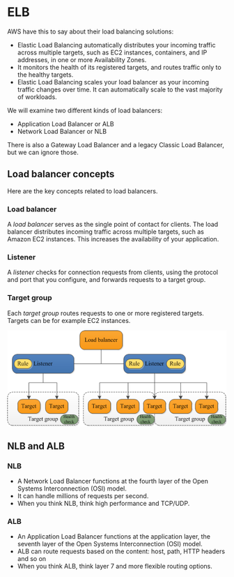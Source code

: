 # ELB

AWS have this to say about their load balancing solutions:

* Elastic Load Balancing automatically distributes your incoming traffic across multiple targets, such as EC2 instances, containers, and IP addresses, in one or more Availability Zones.&#x20;
* It monitors the health of its registered targets, and routes traffic only to the healthy targets.
* Elastic Load Balancing scales your load balancer as your incoming traffic changes over time. It can automatically scale to the vast majority of workloads.

We will examine two different kinds of load balancers:

* Application Load Balancer or ALB&#x20;
* Network Load Balancer or NLB

There is also a Gateway Load Balancer and a legacy Classic Load Balancer, but we can ignore those.&#x20;

## Load balancer concepts

Here are the key concepts related to load balancers.&#x20;

### Load balancer

A _load balancer_ serves as the single point of contact for clients. The load balancer distributes incoming traffic across multiple targets, such as Amazon EC2 instances. This increases the availability of your application.&#x20;

### Listener

A _listener_ checks for connection requests from clients, using the protocol and port that you configure, and forwards requests to a target group.

### Target group&#x20;

Each _target group_ routes requests to one or more registered targets. Targets can be for example EC2 instances.

![Load balancing in AWS ](<../../.gitbook/assets/image (232).png>)

## NLB and ALB

### NLB

* A Network Load Balancer functions at the fourth layer of the Open Systems Interconnection (OSI) model.&#x20;
* It can handle millions of requests per second.&#x20;
* When you think NLB, think high performance and TCP/UDP.

### ALB

* An Application Load Balancer functions at the application layer, the seventh layer of the Open Systems Interconnection (OSI) model.&#x20;
* ALB can route requests based on the content: host, path, HTTP headers and so on
* When you think ALB, think layer 7 and more flexible routing options.
